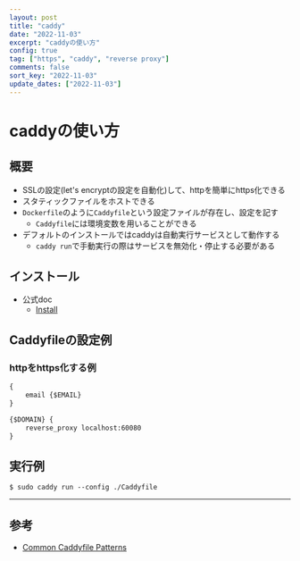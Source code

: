 ```yaml
---
layout: post
title: "caddy"
date: "2022-11-03"
excerpt: "caddyの使い方"
config: true
tag: ["https", "caddy", "reverse proxy"]
comments: false
sort_key: "2022-11-03"
update_dates: ["2022-11-03"]
---
```


# caddyの使い方

## 概要
 - SSLの設定(let's encryptの設定を自動化)して、httpを簡単にhttps化できる
 - スタティックファイルをホストできる
 - `Dockerfile`のように`Caddyfile`という設定ファイルが存在し、設定を記す
   - `Caddyfile`には環境変数を用いることができる
 - デフォルトのインストールではcaddyは自動実行サービスとして動作する
   - `caddy run`で手動実行の際はサービスを無効化・停止する必要がある

## インストール
 - 公式doc
   - [Install](https://caddyserver.com/docs/install#debian-ubuntu-raspbian)

## Caddyfileの設定例

### httpをhttps化する例

```dockerfile
{
    email {$EMAIL}
}

{$DOMAIN} {
    reverse_proxy localhost:60080
}
```

## 実行例

```console
$ sudo caddy run --config ./Caddyfile
```

---

## 参考
 - [Common Caddyfile Patterns](https://caddyserver.com/docs/caddyfile/patterns#static-file-server)

